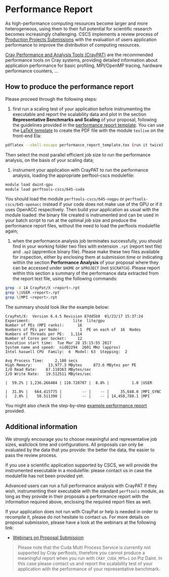 # Performance Report

As high-performance computing resources become larger and more heterogeneous,
using them to their full potential for scientific research becomes increasingly
challenging. 
CSCS implements a review process of [Production Projects Submissions](http://www.cscs.ch/user_lab/allocation_schemes/submission100/index.html) with the evaluation of users application performance to improve the distribution of computing resources.

[Cray Performance and Analysis Tools (CrayPAT)](/scientific_computing/code_analysis/craypat) are the recommended performance tools on Cray systems, providing detailed information about application performance for basic profiling, MPI/OpenMP tracing, hardware performance counters, ...

## How to produce the performance report

Please proceed through the following steps:

1. first run a scaling test of your application before instrumenting the executable and report the scalability data and plot in the section __Representative Benchmarks and Scaling__ of your proposal, following the guidelines provided in the [performance report template](performance_report_template.pdf). You can use the [LaTeX template](performance_report_template.tex) to create the PDF file with the module `texlive` on the front-end Ela:
 ```bash
 pdflatex --shell-escape performance_report_template.tex (run it twice)
 ```
  Then select the most parallel efficient job size to run the performance analysis, on the basis of your scaling data;
 
1. instrument your application with CrayPAT to run the performance analysis, loading the appropriate perftool-cscs modulefile: 
 ```bash
 module load daint-gpu
 module load perftools-cscs/645-cuda
 ```
 You should load the module `perftools-cscs/645-nogpu` or `perftools-cscs/645-openacc` instead if your code does not make use of the GPU or if it uses OpenACC respectively. Then build your application as usual with the module loaded: the binary file created is instrumented and can be used in your batch script to run at the optimal job size and produce the performance report files, without the need to load the perftools modulefile again;

1. when the performance analysis job terminates successfully, you should find in your working folder two files with extension `.rpt` (report text file) and `.ap2` (apprentice binary file). Please make these two files available for inspection, either by enclosing them at submission time or indicating within the section __Performance Analysis__ of your proposal where they can be accessed under `$HOME` or `$PROJECT` (not `$SCRATCH`). Please report within this section a summary of the performance data extracted from the report text file, using the following commands:
 ```bash
 grep -A 14 CrayPat/X <report>.rpt
 grep \|USER <report>.rpt
 grep \|MPI <report>.rpt
 ```
 The summary should look like the example below:
 ```text
 CrayPat/X:  Version 6.4.5 Revision 87dd5b8  01/23/17 15:37:24
 Experiment:                   lite  lite/gpu     
 Number of PEs (MPI ranks):      16
 Numbers of PEs per Node:         1  PE on each of  16  Nodes
 Numbers of Threads per PE:   1,114
 Number of Cores per Socket:     12
 Execution start time:  Tue Mar 28 15:15:55 2017
 System name and speed:  nid02294  2601 MHz (approx)
 Intel haswell CPU  Family:  6  Model: 63  Stepping:  2
 
 Avg Process Time:     2,100 secs             
 High Memory:       13,977.3 MBytes     873.6 MBytes per PE
 I/O Read Rate:    67.110363 MBytes/sec       
 I/O Write Rate:   19.512511 MBytes/sec
 
 |  59.2% | 1,236.266484 | 110.728787 |  8.8% |          1.0 |USER
 
 |  31.8% |   664.415775 |         -- |    -- |     35,648.0 |MPI_SYNC
 |   2.8% |    58.511390 |         -- |    -- | 14,458,788.1 |MPI
 ```

You might also check the step-by-step [example performance report](example_performance_report) provided.

## Additional information

We strongly encourage you to choose meaningful and representative job sizes,
wallclock time and configurations. All proposals can only be evaluated by the
data that you provide: the better the data, the easier to pass the review process.

If you use a scientific application supported by CSCS, we will provide the
instrumented executable in a modulefile: please contact us in case the
modulefile has not been provided yet.

Advanced users can run a full performance analysis with CrayPAT if they wish,
instrumenting their executable with the standard `perftools` module, as long as
they provide in their proposals a performance report with the information
required above, enclosing the required report files as well.

If your application does not run with CrayPat or help is needed in order to
recompile it, please do not hesitate to contact us. For more details on
proposal submission, please have a look at the webinars at the following link:
* [Webinars on Proposal Submission](https://www.youtube.com/playlist?list=PL1tk5lGm7zvRnZJZQkVyC9wx-_1eiEJ5v)

> Please note that the Cuda Multi Process Service is currently not supported by Cray perftools, therefore you cannot produce a meaningful report when you run with `CRAY_CUDA_MPS=1` on Piz Daint. In this case please contact us and report the scalability test of your application with the performance of your representative benchmark.
